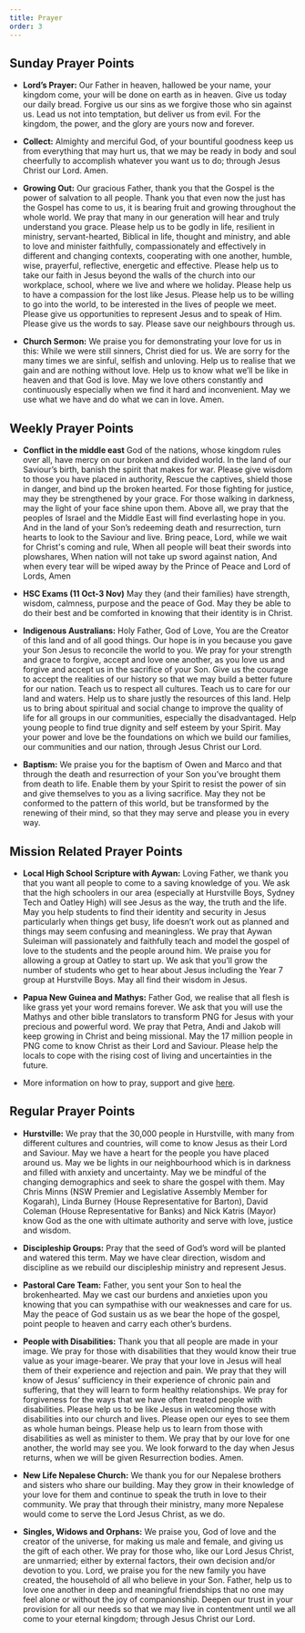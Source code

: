 ```yaml
---
title: Prayer
order: 3
---
```


## Sunday Prayer Points

- **Lord’s Prayer:** Our Father in heaven, hallowed be your name, your kingdom come, your will be done on earth as in heaven. Give us today our daily bread. Forgive us our sins as we forgive those who sin against us. Lead us not into temptation, but deliver us from evil. For the kingdom, the power, and the glory are yours now and forever.

- **Collect:** Almighty and merciful God, of your bountiful goodness keep us from everything that may hurt us, that we may be ready in body and soul cheerfully to accomplish whatever you want us to do; through Jesus Christ our Lord. Amen.

- **Growing Out:** Our gracious Father, thank you that the Gospel is the power of salvation to all people. Thank you that even now the just has the Gospel has come to us, it is bearing fruit and growing throughout the whole world. We pray that many in our generation will hear and truly understand you grace. Please help us to be godly in life, resilient in ministry, servant-hearted, Biblical in life, thought and ministry, and able to love and minister faithfully, compassionately and effectively in different and changing contexts, cooperating with one another, humble, wise, prayerful, reflective, energetic and effective. Please help us to take our faith in Jesus beyond the walls of the church into our workplace, school, where we live and where we holiday. Please help us to have a compassion for the lost like Jesus. Please help us to be willing to go into the world, to be interested in the lives of people we meet. Please give us opportunities to represent Jesus and to speak of Him. Please give us the words to say. Please save our neighbours through us.

- **Church Sermon:** We praise you for demonstrating your love for us in this: While we were still sinners, Christ died for us. We are sorry for the many times we are sinful, selfish and unloving. Help us to realise that we gain and are nothing without love. Help us to know what we’ll be like in heaven and that God is love. May we love others constantly and continuously especially when we find it hard and inconvenient. May we use what we have and do what we can in love. Amen. 


## Weekly Prayer Points
- **Conflict in the middle east** God of the nations,
whose kingdom rules over all,
have mercy on our broken and divided world.
In the land of our Saviour’s birth,
banish the spirit that makes for war.
Please give wisdom to those you have placed in authority,
Rescue the captives, shield those in danger, and bind up the broken hearted.
For those fighting for justice, may they be strengthened by your grace.
For those walking in darkness, may the light of your face shine upon them.
Above all, we pray that the peoples of Israel and the Middle East will find everlasting hope in you.
And in the land of your Son’s redeeming death and resurrection,
turn hearts to look to the Saviour and live.
Bring peace, Lord, while we wait for Christ's coming and rule,
When all people will beat their swords into plowshares,
When nation will not take up sword against nation,
And when every tear will be wiped away
by the Prince of Peace and Lord of Lords,
Amen

- **HSC Exams (11 Oct-3 Nov)** May they (and their families) have strength, wisdom, calmness, purpose and the peace of God. May they be able to do their best and be comforted in knowing that their identity is in Christ. 

- **Indigenous Australians:** Holy Father, God of Love, You are the Creator of this land and of all good things. Our hope is in you because you gave your Son Jesus to reconcile the world to you. We pray for your strength and grace to forgive, accept and love one another, as you love us and forgive and accept us in the sacrifice of your Son. Give us the courage to accept the realities of our history so that we may build a better future for our nation. Teach us to respect all cultures. Teach us to care for our land and waters. Help us to share justly the resources of this land. Help us to bring about spiritual and social change to improve the quality of life for all groups in our communities, especially the disadvantaged. Help young people to find true dignity and self esteem by your Spirit. May your power and love be the foundations on which we build our families, our communities and our nation, through Jesus Christ our Lord.
  
- **Baptism:** We praise you for the baptism of Owen and Marco and that through the death and resurrection of your Son you’ve brought them from death to life. Enable them by your Spirit to resist the power of sin and give themselves to you as a living sacrifice. May they not be conformed to the pattern of this world, but be transformed by the renewing of their mind, so that they may serve and please you in every way. 
  

## Mission Related Prayer Points
- **Local High School Scripture with Aywan:** Loving Father, we thank you that you want all people to come to a saving knowledge of you. We ask that the high schoolers in our area (especially at Hurstville Boys, Sydney Tech and Oatley High) will see Jesus as the way, the truth and the life. May you help students to find their identity and security in Jesus particularly when things get busy, life doesn’t work out as planned and things may seem confusing and meaningless. We pray that Aywan Suleiman will passionately and faithfully teach and model the gospel of love to the students and the people around him. We praise you for allowing a group at Oatley to start up. We ask that you’ll grow the number of students who get to hear about Jesus including the Year 7 group at Hurstville Boys. May all find their wisdom in Jesus.

- **Papua New Guinea and Mathys:** Father God, we realise that all flesh is like grass yet your word remains forever. We ask that you will use the Mathys and other bible translators to transform PNG for Jesus with your precious and powerful word. We pray that Petra, Andi and Jakob will keep growing in Christ and being missional. May the 17 million people in PNG come to know Christ as their Lord and Saviour. Please help the locals to cope with the rising cost of living and uncertainties in the future.  

- More information on how to pray, support and give [here](https://stgeorgeshurstville.org.au/mission-partners).



## Regular Prayer Points
- **Hurstville:** We pray that the 30,000 people in Hurstville, with many from different cultures and countries, will come to know Jesus as their Lord and Saviour. May we have a heart for the people you have placed around us. May we be lights in our neighbourhood which is in darkness and filled with anxiety and uncertainty. May we be mindful of the changing demographics and seek to share the gospel with them. May Chris Minns (NSW Premier and Legislative Assembly Member for Kogarah), Linda Burney (House Representative for Barton), David Coleman (House Representative for Banks) and Nick Katris (Mayor) know God as the one with ultimate authority and serve with love, justice and wisdom. 
  
- **Discipleship Groups:** Pray that the seed of God’s word will be planted and watered this term. May we have clear direction, wisdom and discipline as we rebuild our discipleship ministry and represent Jesus. 

- **Pastoral Care Team:** Father, you sent your Son to heal the brokenhearted. May we cast our burdens and anxieties upon you knowing that you can sympathise with our weaknesses and care for us. May the peace of God sustain us as we bear the hope of the gospel, point people to heaven and carry each other’s burdens. 

- **People with Disabilities:** Thank you that all people are made in your image. We pray for those with disabilities that they would know their true value as your image-bearer. We pray that your love in Jesus will heal them of their experience and rejection and pain. We pray that they will know of Jesus’ sufficiency in their experience of chronic pain and suffering, that they will learn to form healthy relationships. We pray for forgiveness for the ways that we have often treated people with disabilities. Please help us to be like Jesus in welcoming those with disabilities into our church and lives. Please open our eyes to see them as whole human beings. Please help us to learn from those with disabilities as well as minister to them. We pray that by our love for one another, the world may see you. We look forward to the day when Jesus returns, when we will be given Resurrection bodies. Amen.
  
- **New Life Nepalese Church:** We thank you for our Nepalese brothers and sisters who share our building. May they grow in their knowledge of your love for them and continue to speak the truth in love to their community. We pray that through their ministry, many more Nepalese would come to serve the Lord Jesus Christ, as we do.

- **Singles, Widows and Orphans:** We praise you, God of love and the creator of the universe, for making us male and female, and giving us the gift of each other. We pray for those who, like our Lord Jesus Christ, are unmarried; either by external factors, their own decision and/or devotion to you. Lord, we praise you for the new family you have created, the household of all who believe in your Son. Father, help us to love one another in deep and meaningful friendships that no one may feel alone or without the joy of companionship. Deepen our trust in your provision for all our needs so that we may live in contentment until we all come to your eternal kingdom; through Jesus Christ our Lord.
